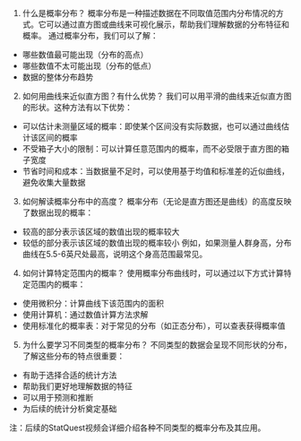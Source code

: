 1. 什么是概率分布？
概率分布是一种描述数据在不同取值范围内分布情况的方式。它可以通过直方图或曲线来可视化展示，帮助我们理解数据的分布特征和概率。
通过概率分布，我们可以了解：
- 哪些数值最可能出现（分布的高点）
- 哪些数值不太可能出现（分布的低点）
- 数据的整体分布趋势

2. 如何用曲线来近似直方图？有什么优势？
我们可以用平滑的曲线来近似直方图的形状。这种方法有以下优势：
- 可以估计未测量区域的概率：即使某个区间没有实际数据，也可以通过曲线估计该区间的概率
- 不受箱子大小的限制：可以计算任意范围内的概率，而不必受限于直方图的箱子宽度
- 节省时间和成本：当数据量不足时，可以使用基于均值和标准差的近似曲线，避免收集大量数据

3. 如何解读概率分布中的高度？
概率分布（无论是直方图还是曲线）的高度反映了数据出现的概率：
- 较高的部分表示该区域的数值出现的概率较大
- 较低的部分表示该区域的数值出现的概率较小
例如，如果测量人群身高，分布曲线在5.5-6英尺处最高，说明这个身高范围最常见。

4. 如何计算特定范围内的概率？
使用概率分布曲线时，可以通过以下方式计算特定范围内的概率：
- 使用微积分：计算曲线下该范围内的面积
- 使用计算机：通过数值计算方法求解
- 使用标准化的概率表：对于常见的分布（如正态分布），可以查表获得概率值

5. 为什么要学习不同类型的概率分布？
不同类型的数据会呈现不同形状的分布，了解这些分布的特点很重要：
- 有助于选择合适的统计方法
- 帮助我们更好地理解数据的特征
- 可以用于预测和推断
- 为后续的统计分析奠定基础

注：后续的StatQuest视频会详细介绍各种不同类型的概率分布及其应用。
